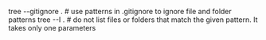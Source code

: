 tree --gitignore . # use patterns in .gitignore to ignore file and folder patterns
tree --I <pattern> . # do not list files or folders that match the given pattern. It takes only one parameters
